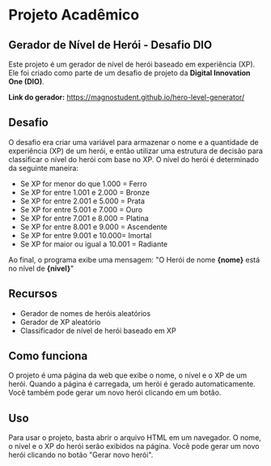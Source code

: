 # Projeto Acadêmico 
## Gerador de Nível de Herói - Desafio DIO

Este projeto é um gerador de nível de herói baseado em experiência (XP). Ele foi criado como parte de um desafio de projeto da **Digital Innovation One (DIO)**.

**Link do  gerador:** https://magnostudent.github.io/hero-level-generator/  

## Desafio

O desafio era criar uma variável para armazenar o nome e a quantidade de experiência (XP) de um herói, e então utilizar uma estrutura de decisão para classificar o nível do herói com base no XP. O nível do herói é determinado da seguinte maneira:

- Se XP for menor do que 1.000 = Ferro
- Se XP for entre 1.001 e 2.000 = Bronze
- Se XP for entre 2.001 e 5.000 = Prata
- Se XP for entre 5.001 e 7.000 = Ouro
- Se XP for entre 7.001 e 8.000 = Platina
- Se XP for entre 8.001 e 9.000 = Ascendente
- Se XP for entre 9.001 e 10.000= Imortal
- Se XP for maior ou igual a 10.001 = Radiante

Ao final, o programa exibe uma mensagem: "O Herói de nome **{nome}** está no nível de **{nivel}**"

## Recursos

- Gerador de nomes de heróis aleatórios
- Gerador de XP aleatório
- Classificador de nível de herói baseado em XP

## Como funciona

O projeto é uma página da web que exibe o nome, o nível e o XP de um herói. Quando a página é carregada, um herói é gerado automaticamente. Você também pode gerar um novo herói clicando em um botão.

## Uso

Para usar o projeto, basta abrir o arquivo HTML em um navegador. O nome, o nível e o XP do herói serão exibidos na página. Você pode gerar um novo herói clicando no botão "Gerar novo herói".
